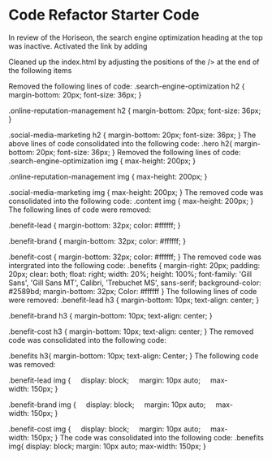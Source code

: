 # Code Refactor Starter Code
In review of the Horiseon, the search engine optimization heading at the top was inactive. Activated the link by adding <div id="search-engine-optimization" class = "search-engine-optimization">
Cleaned up the index.html by adjusting the positions of the /> at the end of the following items

Removed the following lines of code:
.search-engine-optimization h2 {
    margin-bottom: 20px;
    font-size: 36px;
}

.online-reputation-management h2 {
    margin-bottom: 20px;
    font-size: 36px;
}

.social-media-marketing h2 {
    margin-bottom: 20px;
    font-size: 36px;
}
The above lines of code consolidated into the following code: .hero h2{ 
    margin-bottom: 20px;
    font-size: 36px;
}
Removed the following lines of code:
.search-engine-optimization img {
    max-height: 200px;
}

.online-reputation-management img {
    max-height: 200px;
}

.social-media-marketing img {
    max-height: 200px;
}
The removed code was consolidated into the following code: 
.content img {
    max-height: 200px;
}
The following lines of code were removed:

.benefit-lead {
    margin-bottom: 32px;
    color: #ffffff;
}

.benefit-brand {
    margin-bottom: 32px;
    color: #ffffff;
}

.benefit-cost {
    margin-bottom: 32px;
    color: #ffffff;
}
The removed code was intergrated into the following code:
.benefits {
    margin-right: 20px;
    padding: 20px;
    clear: both;
    float: right;
    width: 20%;
    height: 100%;
    font-family: 'Gill Sans', 'Gill Sans MT', Calibri, 'Trebuchet MS', sans-serif;
    background-color: #2589bd;
    margin-bottom: 32px;
    Color: #ffffff
}
The following lines of code were removed:
.benefit-lead h3 {
    margin-bottom: 10px;
    text-align: center;
}

.benefit-brand h3 {
    margin-bottom: 10px;
    text-align: center;
}

.benefit-cost h3 {
    margin-bottom: 10px;
    text-align: center;
}
The removed code was consolidated into the following code:

.benefits h3{ 
    margin-bottom: 10px;
    text-align: Center;
}
The following code was removed:


.benefit-lead img {
    display: block;
    margin: 10px auto;
    max-width: 150px;
}


.benefit-brand img {
    display: block;
    margin: 10px auto;
    max-width: 150px;
}


.benefit-cost img {
    display: block;
    margin: 10px auto;
    max-width: 150px;
}
The code was consolidated into the following code:
.benefits img{
    display: block;
    margin: 10px auto;
    max-width: 150px;
}